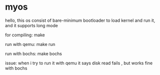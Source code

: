 # myos
hello,
this os consist of bare-minimum bootloader to load kernel and run it, and it supports long mode

for compiling: make

run with qemu:
  make run
 
run with bochs:
  make bochs
 
 issue:  when i try to run it with qemu it says disk read fails , but works fine with bochs
 
 
